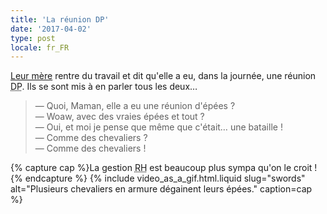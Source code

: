 ```yaml
---
title: 'La réunion DP'
date: '2017-04-02'
type: post
locale: fr_FR
---
```


[Leur mère](http://libelilou.github.io/) rentre du travail et dit qu'elle a eu, dans la journée, une réunion <abbr title="Délégués du Personnel">DP</abbr>. Ils se sont mis à en parler tous les deux…

> — Quoi, Maman, elle a eu une réunion d'épées ?  
> — Woaw, avec des vraies épées et tout ?  
> — Oui, et moi je pense que même que c'était… une bataille !  
> — Comme des chevaliers ?  
> — Comme des chevaliers !

{% capture cap %}La gestion <abbr title="Ressources Humaines">RH</abbr> est beaucoup plus sympa qu'on le croit !{% endcapture %}
{% include video_as_a_gif.html.liquid
slug="swords"
alt="Plusieurs chevaliers en armure dégainent leurs épées."
caption=cap
%}

